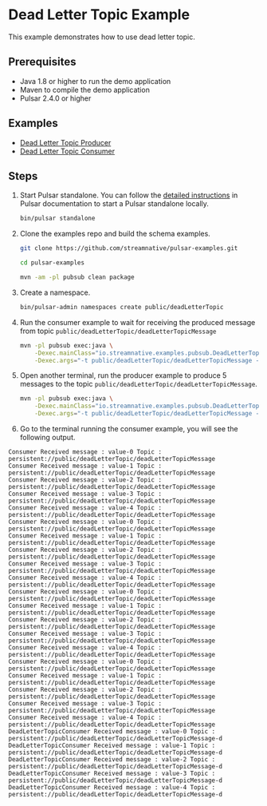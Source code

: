 # Dead Letter Topic Example

This example demonstrates how to use dead letter topic.

## Prerequisites

- Java 1.8 or higher to run the demo application
- Maven to compile the demo application
- Pulsar 2.4.0 or higher

## Examples

- [Dead Letter Topic Producer](../src/main/java/io/streamnative/examples/pubsub/DeadLetterTopicProducerExample.java)
- [Dead Letter Topic Consumer](../src/main/java/io/streamnative/examples/pubsub/DeadLetterTopicConsumerExample.java)

## Steps

1. Start Pulsar standalone. You can follow the [detailed instructions](http://pulsar.apache.org/docs/en/next/standalone/)
in Pulsar documentation to start a Pulsar standalone locally.
   ```bash
   bin/pulsar standalone
   ```

2. Clone the examples repo and build the schema examples.
   ```bash
   git clone https://github.com/streamnative/pulsar-examples.git
   ```
   ```bash
   cd pulsar-examples
   ```
   ```bash
   mvn -am -pl pubsub clean package
   ```

3. Create a namespace.
   ```bash
   bin/pulsar-admin namespaces create public/deadLetterTopic
   ```

4. Run the consumer example to wait for receiving the produced message from topic `public/deadLetterTopic/deadLetterTopicMessage`
   ```bash
   mvn -pl pubsub exec:java \
       -Dexec.mainClass="io.streamnative.examples.pubsub.DeadLetterTopicConsumerExample" \
       -Dexec.args="-t public/deadLetterTopic/deadLetterTopicMessage -sn test-sub -st Shared -n 5"
   ```

5. Open another terminal, run the producer example to produce 5 messages to the topic `public/deadLetterTopic/deadLetterTopicMessage`.
   ```bash
   mvn -pl pubsub exec:java \
       -Dexec.mainClass="io.streamnative.examples.pubsub.DeadLetterTopicProducerExample" \
       -Dexec.args="-t public/deadLetterTopic/deadLetterTopicMessage -n 5"
   ```

6. Go to the terminal running the consumer example, you will see the following output.
```
Consumer Received message : value-0 Topic : persistent://public/deadLetterTopic/deadLetterTopicMessage
Consumer Received message : value-1 Topic : persistent://public/deadLetterTopic/deadLetterTopicMessage
Consumer Received message : value-2 Topic : persistent://public/deadLetterTopic/deadLetterTopicMessage
Consumer Received message : value-3 Topic : persistent://public/deadLetterTopic/deadLetterTopicMessage
Consumer Received message : value-4 Topic : persistent://public/deadLetterTopic/deadLetterTopicMessage
Consumer Received message : value-0 Topic : persistent://public/deadLetterTopic/deadLetterTopicMessage
Consumer Received message : value-1 Topic : persistent://public/deadLetterTopic/deadLetterTopicMessage
Consumer Received message : value-2 Topic : persistent://public/deadLetterTopic/deadLetterTopicMessage
Consumer Received message : value-3 Topic : persistent://public/deadLetterTopic/deadLetterTopicMessage
Consumer Received message : value-4 Topic : persistent://public/deadLetterTopic/deadLetterTopicMessage
Consumer Received message : value-0 Topic : persistent://public/deadLetterTopic/deadLetterTopicMessage
Consumer Received message : value-1 Topic : persistent://public/deadLetterTopic/deadLetterTopicMessage
Consumer Received message : value-2 Topic : persistent://public/deadLetterTopic/deadLetterTopicMessage
Consumer Received message : value-3 Topic : persistent://public/deadLetterTopic/deadLetterTopicMessage
Consumer Received message : value-4 Topic : persistent://public/deadLetterTopic/deadLetterTopicMessage
Consumer Received message : value-0 Topic : persistent://public/deadLetterTopic/deadLetterTopicMessage
Consumer Received message : value-1 Topic : persistent://public/deadLetterTopic/deadLetterTopicMessage
Consumer Received message : value-2 Topic : persistent://public/deadLetterTopic/deadLetterTopicMessage
Consumer Received message : value-3 Topic : persistent://public/deadLetterTopic/deadLetterTopicMessage
Consumer Received message : value-4 Topic : persistent://public/deadLetterTopic/deadLetterTopicMessage
DeadLetterTopicConsumer Received message : value-0 Topic : persistent://public/deadLetterTopic/deadLetterTopicMessage-d
DeadLetterTopicConsumer Received message : value-1 Topic : persistent://public/deadLetterTopic/deadLetterTopicMessage-d
DeadLetterTopicConsumer Received message : value-2 Topic : persistent://public/deadLetterTopic/deadLetterTopicMessage-d
DeadLetterTopicConsumer Received message : value-3 Topic : persistent://public/deadLetterTopic/deadLetterTopicMessage-d
DeadLetterTopicConsumer Received message : value-4 Topic : persistent://public/deadLetterTopic/deadLetterTopicMessage-d


```
